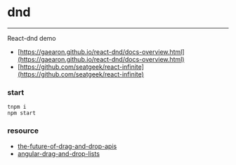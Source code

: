 # dnd
---

React-dnd demo

- [https://gaearon.github.io/react-dnd/docs-overview.html](https://gaearon.github.io/react-dnd/docs-overview.html)
- [https://github.com/seatgeek/react-infinite](https://github.com/seatgeek/react-infinite)

### start

    tnpm i  
    npm start

### resource
- [the-future-of-drag-and-drop-apis](https://medium.com/@dan_abramov/the-future-of-drag-and-drop-apis-249dfea7a15f#.mqc7rcnfv)
- [angular-drag-and-drop-lists](https://github.com/marceljuenemann/angular-drag-and-drop-lists)
